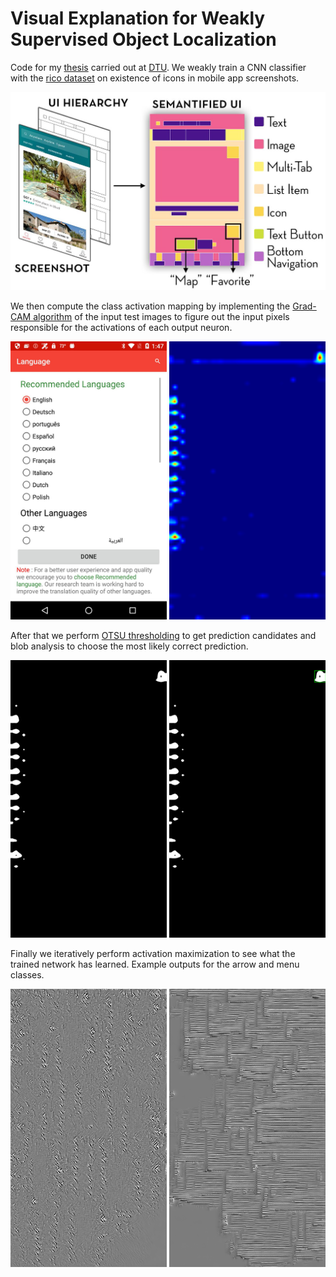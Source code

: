 # Visual Explanation for Weakly Supervised Object Localization

Code for my [thesis](https://findit.dtu.dk/en/catalog/2450517180) carried out at [DTU](http://www.dtu.dk).
We weakly train a CNN classifier with the [rico dataset](http://interactionmining.org/rico) on existence of icons in mobile app screenshots. 

![Rico dataset](/examples/rico.jpg "Rico dataset")

We then compute the class activation mapping by implementing the [Grad-CAM algorithm](https://arxiv.org/abs/1610.02391) of the input test images to figure out the input pixels responsible for the activations of each output neuron.

<img src="/examples/18original_pred1.png" width="250"/> <img src="/examples/18heat_pred1.png" width="250"/> 

After that we perform [OTSU thresholding](http://ijarcet.org/wp-content/uploads/IJARCET-VOL-2-ISSUE-2-387-389.pdf) to get prediction candidates and blob analysis to choose the most likely correct prediction.

<img src="/examples/18thres_pred1.png" width="250"/> <img src="/examples/18thresbb_pred1.png" width="250"/>

Finally we iteratively perform activation maximization to see what the trained network has learned. Example outputs for the arrow and menu classes.

<img src="/examples/arrow-activation.png" width="250"/> <img src="/examples/menu-activation.png" width="250"/>
